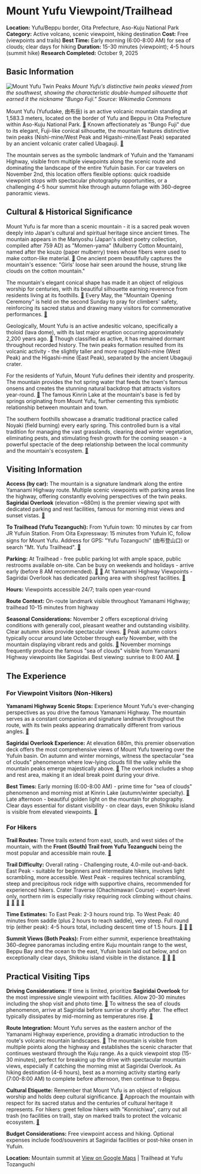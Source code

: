 # Mount Yufu Viewpoint/Trailhead

**Location:** Yufu/Beppu border, Oita Prefecture, Aso-Kuju National Park
**Category:** Active volcano, scenic viewpoint, hiking destination
**Cost:** Free (viewpoints and trails)
**Best Time:** Early morning (6:00-8:00 AM) for sea of clouds; clear days for hiking
**Duration:** 15-30 minutes (viewpoint); 4-5 hours (summit hike)
**Research Completed:** October 9, 2025

## Basic Information

![Mount Yufu Twin Peaks](https://upload.wikimedia.org/wikipedia/commons/3/3b/Yuhudake.jpg)
*Mount Yufu's distinctive twin peaks viewed from the southwest, showing the characteristic double-humped silhouette that earned it the nickname "Bungo Fuji." Source: Wikimedia Commons*

Mount Yufu (Yufudake, 由布岳) is an active volcanic mountain standing at 1,583.3 meters, located on the border of Yufu and Beppu in Oita Prefecture within Aso-Kuju National Park. [🔗](https://en.wikipedia.org/wiki/Mount_Yufu) Known affectionately as "Bungo Fuji" due to its elegant, Fuji-like conical silhouette, the mountain features distinctive twin peaks (Nishi-mine/West Peak and Higashi-mine/East Peak) separated by an ancient volcanic crater called Ubagauji. [🔗](https://www.japan.travel/en/spot/711/)

The mountain serves as the symbolic landmark of Yufuin and the Yamanami Highway, visible from multiple viewpoints along the scenic route and dominating the landscape of the entire Yufuin basin. For car travelers on November 2nd, this location offers flexible options: quick roadside viewpoint stops with spectacular photography opportunities, or a challenging 4-5 hour summit hike through autumn foliage with 360-degree panoramic views.

## Cultural & Historical Significance

Mount Yufu is far more than a scenic mountain - it is a sacred peak woven deeply into Japan's cultural and spiritual heritage since ancient times. The mountain appears in the Manyoshu (Japan's oldest poetry collection, compiled after 759 AD) as "Momen-yama" (Mulberry Cotton Mountain), named after the kouzo (paper mulberry) trees whose fibers were used to make cotton-like material. [🔗](https://www.city.yufu.oita.jp/wp-content/uploads/2019/11/mtyufumapeng.pdf) One ancient poem beautifully captures the mountain's essence: "Girls' loose hair seen around the house, strung like clouds on the cotton mountain."

The mountain's elegant conical shape has made it an object of religious worship for centuries, with its beautiful silhouette earning reverence from residents living at its foothills. [🔗](https://oita-tourism.com/en/attractions/detail_1065.html) Every May, the "Mountain Opening Ceremony" is held on the second Sunday to pray for climbers' safety, reinforcing its sacred status and drawing many visitors for commemorative performances. [🔗](https://oita-tourism.com/en/attractions/detail_1065.html)

Geologically, Mount Yufu is an active andesitic volcano, specifically a tholoid (lava dome), with its last major eruption occurring approximately 2,200 years ago. [🔗](https://en.wikipedia.org/wiki/Mount_Yufu) Though classified as active, it has remained dormant throughout recorded history. The twin peaks formation resulted from its volcanic activity - the slightly taller and more rugged Nishi-mine (West Peak) and the Higashi-mine (East Peak), separated by the ancient Ubagauji crater.

For the residents of Yufuin, Mount Yufu defines their identity and prosperity. The mountain provides the hot spring water that feeds the town's famous onsens and creates the stunning natural backdrop that attracts visitors year-round. [🔗](https://hoshinoresorts.com/en/guide/area/kyushu/oita/yufuin/yufuin-kankouspot/) The famous Kinrin Lake at the mountain's base is fed by springs originating from Mount Yufu, further cementing this symbiotic relationship between mountain and town.

The southern foothills showcase a dramatic traditional practice called Noyaki (field burning) every early spring. This controlled burn is a vital tradition for managing the vast grasslands, clearing dead winter vegetation, eliminating pests, and stimulating fresh growth for the coming season - a powerful spectacle of the deep relationship between the local community and the mountain's ecosystem. [🔗](http://oitaisan.com/english/heritage/burning-fields-and-grasslands-in-the-southern-foothills-of-mount-yufu/)

## Visiting Information

**Access (by car):** The mountain is a signature landmark along the entire Yamanami Highway route. Multiple scenic viewpoints with parking areas line the highway, offering constantly evolving perspectives of the twin peaks. **Sagiridai Overlook** (elevation ~680m) is the premier viewing spot with dedicated parking and rest facilities, famous for morning mist views and sunset vistas. [🔗](https://hoshinoresorts.com/en/guide/area/kyushu/oita/yufuin/yufuin-kankouspot/)

**To Trailhead (Yufu Tozanguchi):** From Yufuin town: 10 minutes by car from JR Yufuin Station. From Oita Expressway: 15 minutes from Yufuin IC, follow signs for Mount Yufu. Address for GPS: "Yufu Tozanguchi" (由布登山口) or search "Mt. Yufu Trailhead". [🔗](https://oita-tourism.com/en/attractions/detail_1065.html)

**Parking:** At Trailhead - free public parking lot with ample space, public restrooms available on-site. Can be busy on weekends and holidays - arrive early (before 8 AM recommended). [🔗](https://hikesinjapan.yamakei-online.com/course/107.php) [🔗](https://www.jovialwanderer.com/2023/05/a-beautiful-spring-day-hike-in-mt-yufu.html) At Yamanami Highway Viewpoints - Sagiridai Overlook has dedicated parking area with shop/rest facilities. [🔗](https://hoshinoresorts.com/en/guide/area/kyushu/oita/yufuin/yufuin-kankouspot/)

**Hours:** Viewpoints accessible 24/7; trails open year-round

**Route Context:** On-route landmark visible throughout Yamanami Highway; trailhead 10-15 minutes from highway

**Seasonal Considerations:** November 2 offers exceptional driving conditions with generally cool, pleasant weather and outstanding visibility. Clear autumn skies provide spectacular views. [🔗](https://www.alltrails.com/trail/japan/oita/mount-yufu-loop) Peak autumn colors typically occur around late October through early November, with the mountain displaying vibrant reds and golds. [🔗](https://ricardobtg.wordpress.com/2014/01/05/hiking-mount-yufu/) November mornings frequently produce the famous "sea of clouds" visible from Yamanami Highway viewpoints like Sagiridai. Best viewing: sunrise to 8:00 AM. [🔗](https://hoshinoresorts.com/en/guide/area/kyushu/oita/yufuin/yufuin-kankouspot/)

## The Experience

### For Viewpoint Visitors (Non-Hikers)

**Yamanami Highway Scenic Stops:** Experience Mount Yufu's ever-changing perspectives as you drive the famous Yamanami Highway. The mountain serves as a constant companion and signature landmark throughout the route, with its twin peaks appearing dramatically different from various angles. [🔗](https://www.japan.travel/national-parks/parks/aso-kuju/see-and-do/yamanami-highway-scenic-drive/)

**Sagiridai Overlook Experience:** At elevation 680m, this premier observation deck offers the most comprehensive views of Mount Yufu towering over the Yufuin basin. On autumn and winter mornings, witness the spectacular "sea of clouds" phenomenon where low-lying clouds fill the valley while the mountain peaks emerge majestically above. [🔗](https://hoshinoresorts.com/en/guide/area/kyushu/oita/yufuin/yufuin-kankouspot/) The overlook includes a shop and rest area, making it an ideal break point during your drive.

**Best Times:** Early morning (6:00-8:00 AM) - prime time for "sea of clouds" phenomenon and morning mist at Kinrin Lake (autumn/winter specialty). [🔗](https://www.gltjp.com/en/directory/item/11555/) Late afternoon - beautiful golden light on the mountain for photography. Clear days essential for distant visibility - on clear days, even Shikoku island is visible from elevated viewpoints. [🔗](https://hikesinjapan.yamakei-online.com/course/107.php)

### For Hikers

**Trail Routes:** Three trails extend from east, south, and west sides of the mountain, with the **Front (South) Trail from Yufu Tozanguchi** being the most popular and accessible main route. [🔗](https://hikesinjapan.yamakei-online.com/course/107.php)

**Trail Difficulty:** Overall rating - Challenging route, 4.0-mile out-and-back. East Peak - suitable for beginners and intermediate hikers, involves light scrambling, more accessible. West Peak - requires technical scrambling, steep and precipitous rock ridge with supportive chains, recommended for experienced hikers. Crater Traverse (Ohachimawari Course) - expert-level only, northern rim is especially risky requiring rock climbing without chains. [🔗](https://www.alltrails.com/trail/japan/oita/mount-yufu-main-trail-east-peak) [🔗](https://www.japan.travel/en/spot/711/) [🔗](https://hikesinjapan.yamakei-online.com/course/107.php) [🔗](https://www.tripadvisor.com/Attraction_Review-g1023445-d1424998-Reviews-Mt_Yufu-Yufu_Oita_Prefecture_Kyushu.html)

**Time Estimates:** To East Peak: 2-3 hours round trip. To West Peak: 40 minutes from saddle (plus 2 hours to reach saddle), very steep. Full round trip (either peak): 4-5 hours total, including descent time of 1.5 hours. [🔗](https://www.japan.travel/en/spot/711/) [🔗](https://hikesinjapan.yamakei-online.com/course/107.php) [🔗](https://www.alltrails.com/trail/japan/oita/mount-yufu-main-trail-east-peak)

**Summit Views (Both Peaks):** From either summit, experience breathtaking 360-degree panoramas including entire Kuju mountain range to the west, Beppu Bay and the ocean to the east, Yufuin basin laid out below, and on exceptionally clear days, Shikoku island visible in the distance. [🔗](https://www.hikemasterjapan.com/mt-yufu) [🔗](https://en.japantravel.com/oita/climbing-mount-yufu-kyushu/14549) [🔗](https://hikesinjapan.yamakei-online.com/course/107.php)

## Practical Visiting Tips

**Driving Considerations:** If time is limited, prioritize **Sagiridai Overlook** for the most impressive single viewpoint with facilities. Allow 20-30 minutes including the shop visit and photo time. [🔗](https://hoshinoresorts.com/en/guide/area/kyushu/oita/yufuin/yufuin-kankouspot/) To witness the sea of clouds phenomenon, arrive at Sagiridai before sunrise or shortly after. The effect typically dissipates by mid-morning as temperatures rise. [🔗](https://www.gltjp.com/en/directory/item/11555/)

**Route Integration:** Mount Yufu serves as the eastern anchor of the Yamanami Highway experience, providing a dramatic introduction to the route's volcanic mountain landscapes. [🔗](https://www.japan.travel/national-parks/parks/aso-kuju/see-and-do/yamanami-highway-scenic-drive/) The mountain is visible from multiple points along the highway and establishes the scenic character that continues westward through the Kuju range. As a quick viewpoint stop (15-30 minutes), perfect for breaking up the drive with spectacular mountain views, especially if catching the morning mist at Sagiridai Overlook. As hiking destination (4-6 hours), best as a morning activity starting early (7:00-8:00 AM) to complete before afternoon, then continue to Beppu.

**Cultural Etiquette:** Remember that Mount Yufu is an object of religious worship and holds deep cultural significance. [🔗](https://oita-tourism.com/en/attractions/detail_1065.html) Approach the mountain with respect for its sacred status and the centuries of cultural heritage it represents. For hikers: greet fellow hikers with "Konnichiwa", carry out all trash (no facilities on trail), stay on marked trails to protect the volcanic ecosystem. [🔗](https://www.japan.travel/en/spot/711/)

**Budget Considerations:** Free viewpoint access and hiking. Optional expenses include food/souvenirs at Sagiridai facilities or post-hike onsen in Yufuin.

**Location:** Mountain summit at [View on Google Maps](https://maps.google.com/maps?q=33.28,131.39) | Trailhead at Yufu Tozanguchi
